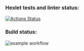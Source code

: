 ### Hexlet tests and linter status:
[![Actions Status](https://github.com/ArinaAnderson/frontend-project-11/workflows/hexlet-check/badge.svg)](https://github.com/ArinaAnderson/frontend-project-11/actions)
### Build status:
![example workflow](https://github.com/ArinaAnderson/frontend-project-11/actions/workflows/build.yml/badge.svg)
